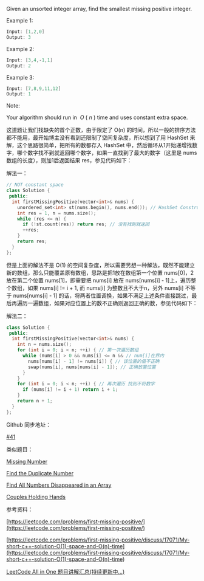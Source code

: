 Given an unsorted integer array, find the smallest missing positive integer.

Example 1:

```cpp
Input: [1,2,0]
Output: 3
```

Example 2:

```cpp
Input: [3,4,-1,1]
Output: 2
```

Example 3:

```cpp
Input: [7,8,9,11,12]
Output: 1
```

Note:

Your algorithm should run in  _O_ ( _n_ ) time and uses constant extra space.

这道题让我们找缺失的首个正数，由于限定了 O(n) 的时间，所以一般的排序方法都不能用，最开始博主没有看到还限制了空间复杂度，所以想到了用 HashSet 来解，这个思路很简单，把所有的数都存入 HashSet 中，然后循环从1开始递增找数字，哪个数字找不到就返回哪个数字，如果一直找到了最大的数字（这里是 nums 数组的长度），则加1后返回结果 res，参见代码如下：

解法一：

```cpp
// NOT constant space
class Solution {
 public:
  int firstMissingPositive(vector<int>& nums) {
    unordered_set<int> st(nums.begin(), nums.end()); // HashSet Construct
    int res = 1, n = nums.size();
    while (res <= n) {
      if (!st.count(res)) return res; // 没有找到就返回
      ++res;
    }
    return res;
  }
};
```

但是上面的解法不是 O(1) 的空间复杂度，所以需要另想一种解法，既然不能建立新的数组，那么只能覆盖原有数组，思路是把1放在数组第一个位置 nums\[0\]，2放在第二个位置 nums\[1\]，即需要把 nums\[i\] 放在 nums\[nums\[i\] - 1\]上，遍历整个数组，如果 nums\[i\] != i + 1, 而 nums\[i\] 为整数且不大于n，另外 nums\[i\] 不等于 nums\[nums\[i\] - 1\] 的话，将两者位置调换，如果不满足上述条件直接跳过，最后再遍历一遍数组，如果对应位置上的数不正确则返回正确的数，参见代码如下：

解法二：

```cpp
class Solution {
 public:
  int firstMissingPositive(vector<int>& nums) {
    int n = nums.size();
    for (int i = 0; i < n; ++i) { // 第一次遍历数组
      while (nums[i] > 0 && nums[i] <= n && // num[i]在界内
        nums[nums[i] - 1] != nums[i]) { // 该位置的值不正确
        swap(nums[i], nums[nums[i] - 1]); // 正确放置位置
      }
    }
    for (int i = 0; i < n; ++i) { // 再次遍历 找到不符数字
      if (nums[i] != i + 1) return i + 1;
    }
    return n + 1;
  }
};
```

Github 同步地址：

[#41](https://github.com/grandyang/leetcode/issues/41)

类似题目：

[Missing Number](http://www.cnblogs.com/grandyang/p/4756677.html)

[Find the Duplicate Number](http://www.cnblogs.com/grandyang/p/4843654.html)

[Find All Numbers Disappeared in an Array](http://www.cnblogs.com/grandyang/p/6222149.html)

[Couples Holding Hands](http://www.cnblogs.com/grandyang/p/8716597.html)

参考资料：

[https://leetcode.com/problems/first-missing-positive/](https://leetcode.com/problems/first-missing-positive/)

[](<https://leetcode.com/problems/first-missing-positive/discuss/17071/My-short-c++-solution-O(1)-space-and-O(n)-time>)[https://leetcode.com/problems/first-missing-positive/discuss/17071/My-short-c++-solution-O(1)-space-and-O(n)-time](<https://leetcode.com/problems/first-missing-positive/discuss/17071/My-short-c++-solution-O(1)-space-and-O(n)-time>)

[LeetCode All in One 题目讲解汇总(持续更新中...)](http://www.cnblogs.com/grandyang/p/4606334.html)
